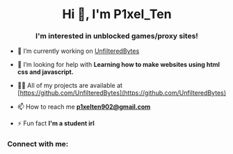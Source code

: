 <h1 align="center">Hi 👋, I'm P1xel_Ten</h1>
<h3 align="center">I'm interested in unblocked games/proxy sites!</h3>

- 🔭 I’m currently working on [UnfilteredBytes](https://github.com/UnfilteredBytes)

- 🤝 I’m looking for help with **Learning how to make websites using html css and javascript.**

- 👨‍💻 All of my projects are available at [https://github.com/UnfilteredBytes](https://github.com/UnfilteredBytes)

- 📫 How to reach me **p1xelten902@gmail.com**

- ⚡ Fun fact **I'm a student irl**

<h3 align="left">Connect with me:</h3>
<p align="left">
</p>
